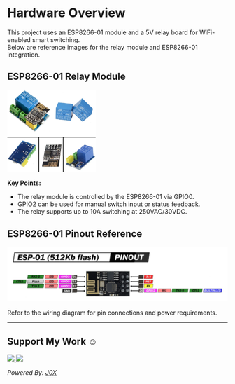 # Hardware Overview

This project uses an ESP8266-01 module and a 5V relay board for WiFi-enabled smart switching.  
Below are reference images for the relay module and ESP8266-01 integration.

## ESP8266-01 Relay Module

<img src="./ESP8266-01-5V-WiFi-Relay-Module.png" width=40% alt="ESP8266-ESP-01-5V-WiFi-Relay-Module">

**Key Points:**
- The relay module is controlled by the ESP8266-01 via GPIO0.
- GPIO2 can be used for manual switch input or status feedback.
- The relay supports up to 10A switching at 250VAC/30VDC.

## ESP8266-01 Pinout Reference

![ESP8266-01 Pinout](esp-01-esp8266-pinout.jpg)

Refer to the wiring diagram for pin connections and power requirements.

---

## Support My Work ☺️
<p align="left">
  <a href="https://buymeacoffee.com/CyberTrinity">
    <img src="https://img.shields.io/badge/Buy%20Me%20a%20Coffee-ffdd00?style=for-the-badge&logo=buy-me-a-coffee&logoColor=black" />
  </a>
  <a href="https://patreon.com/CyberTrinity">
    <img src="https://img.shields.io/badge/Patreon-F96854?style=for-the-badge&logo=patreon&logoColor=white" />
  </a>
</p>

*Powered By: [J0X](https://github.com/John-Varghese-EH)*
